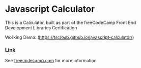 # Javascript Calculator

This is a Calculator, built as part of the freeCodeCamp Front End Development Libraries Certification

Working Demo: (https://tscrosb.github.io/javascript-calculator/)

### Link

See [freecodecamp.com](https://www.freecodecamp.org/learn/front-end-libraries/front-end-libraries-projects/build-a-javascript-calculator) for more information
